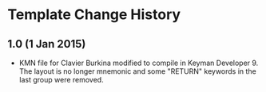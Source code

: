 Template Change History
=======================

1.0 (1 Jan 2015)
-----------------

* KMN file for Clavier Burkina modified to compile in Keyman Developer 9. The layout is no longer mnemonic and some "RETURN" keywords in the last group were removed.
